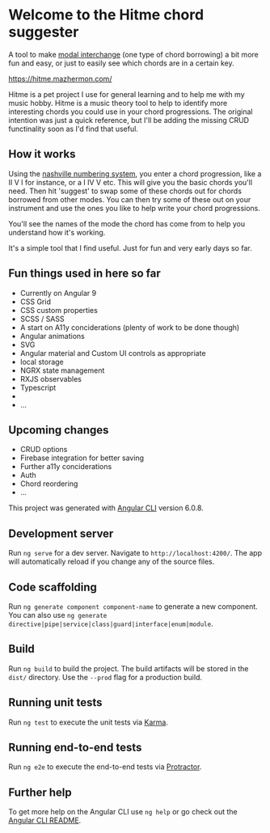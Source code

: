 # Welcome to the Hitme chord suggester

A tool to make [modal interchange](https://en.wikipedia.org/wiki/Borrowed_chord) (one type of chord borrowing) a bit more fun and easy, or just to easily see which chords are in a certain key.

https://hitme.mazhermon.com/

Hitme is a pet project I use for general learning and to help me with my music hobby. Hitme is a music theory tool to help to identify more interesting chords you could use in your chord progressions. The original intention was just a quick reference, but I'll be adding the missing CRUD functinality soon as I'd find that useful.

## How it works
Using the [nashville numbering system](https://en.wikipedia.org/wiki/Nashville_Number_System), you enter a chord progression, like a II V I for instance, or a I IV V etc. This will give you the basic chords you'll need. Then hit 'suggest' to swap some of these chords out for chords borrowed from other modes. You can then try some of these out on your instrument and use the ones you like to help write your chord progressions.

You'll see the names of the mode the chord has come from to help you understand how it's working.

It's a simple tool that I find useful. Just for fun and very early days so far.


## Fun things used in here so far
* Currently on Angular 9
* CSS Grid
* CSS custom properties
* SCSS / SASS
* A start on A11y conciderations (plenty of work to be done though)
* Angular animations
* SVG
* Angular material and Custom UI controls as appropriate
* local storage
* NGRX state management
* RXJS observables
* Typescript
* 
* ...

## Upcoming changes
* CRUD options 
* Firebase integration for better saving
* Further a11y conciderations
* Auth
* Chord reordering
* ...

This project was generated with [Angular CLI](https://github.com/angular/angular-cli) version 6.0.8.

## Development server

Run `ng serve` for a dev server. Navigate to `http://localhost:4200/`. The app will automatically reload if you change any of the source files.

## Code scaffolding

Run `ng generate component component-name` to generate a new component. You can also use `ng generate directive|pipe|service|class|guard|interface|enum|module`.

## Build

Run `ng build` to build the project. The build artifacts will be stored in the `dist/` directory. Use the `--prod` flag for a production build.

## Running unit tests

Run `ng test` to execute the unit tests via [Karma](https://karma-runner.github.io).

## Running end-to-end tests

Run `ng e2e` to execute the end-to-end tests via [Protractor](http://www.protractortest.org/).

## Further help

To get more help on the Angular CLI use `ng help` or go check out the [Angular CLI README](https://github.com/angular/angular-cli/blob/master/README.md).

